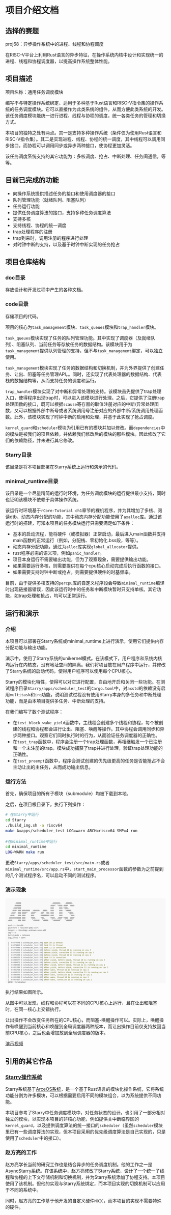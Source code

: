 # 项目介绍文档

## 选择的赛题

proj68：异步操作系统中的进程、线程和协程调度

在RISC-V平台上利用Rust语言的异步特征，在操作系统内核中设计和实现统一的进程、线程和协程调度器，以提高操作系统整体性能。

## 项目描述

项目名称：通用任务调度模块

编写不与特定操作系统绑定、适用于多种基于Rust语言和RISC-V指令集的操作系统的任务调度模块。它可以直接作为此类系统的组件，从而方便此类系统的开发。该任务调度模块能统一进行进程、线程与协程的调度，统一各类任务的管理和切换方式。

本项目的独特之处有两点。其一是支持多种操作系统（条件仅为使用Rust语言和RISC-V指令集）。其二是实现进程、线程、协程的统一调度，其中线程可以调用同步接口，而协程可以调用同步或异步两种接口，使协程更加灵活。

该任务调度系统支持的其它功能为：多核调度、抢占、中断处理、任务间通信，等等。

## 目前已完成的功能

- 向操作系统提供描述任务的接口和使用调度器的接口
- 队列管理功能（就绪队列、阻塞队列）
- 任务运行功能
- 提供任务调度算法的接口，支持多种任务调度算法
- 支持多核
- 支持线程、协程的统一调度
- trap处理程序的注册
- trap到来时，调用注册的程序进行处理
- 对时钟中断的支持，以及基于时钟中断实现的任务抢占

## 项目仓库结构

### doc目录

存放设计和开发过程中产生的各种文档。

### code目录

存储项目的代码。

项目的核心为`task_management`模块、`task_queues`模块和`trap_handler`模块。

`task_queues`模块实现了任务的队列管理功能。其中实现了调度器（及就绪队列）、阻塞队列、当前任务等存放任务的数据结构。该模块用于为`task_management`提供队列管理的支持，但不与`task_management`绑定，可以独立使用。

`task_management`模块实现了任务的数据结构和切换机制，并为外界提供了创建任务、让出、阻塞等任务管理API。。同时，还实现了代表处理器的数据结构、代表栈的数据结构等，从而支持任务的调度和运行。

`trap_handler`模块实现了对中断和异常处理的支持。该模块首先提供了trap处理入口，使得程序出现trap时，可以进入该模块进行处理。之后，它提供了注册trap处理函数的接口，既可以根据`scause`寄存器的取值注册对应的中断/异常处理函数，又可以根据外部中断号或者系统调用号注册对应的外部中断/系统调用处理函数。此外，该模块实现了时钟中断的启用和处理，并基于此实现了抢占调度。

`kernel_guard`和`scheduler`模块为引用已有的模块并加以修改。而`dependencies`中的模块是被我们的项目依赖，并依赖我们修改后的模块的那些模块。因此修改了它们的依赖路径，并未进行其它修改。

### Starry目录

该目录是将本项目部署在Starry系统上运行和演示的代码。

### minimal_runtime目录

该目录是一个尽量精简的运行时环境，为任务调度模块的运行提供最小支持，同时也证明该模块不依赖于具体操作系统。

该运行时环境基于`rCore-Tutorial ch1`章节的裸机程序，并为其增加了多核、阅读dtb、动态内存分配的功能，其中动态内存分配功能使用了`axalloc`库。通过该运行时的搭建，可知本项目的任务模块运行只需要满足如下条件：

- 基本的启动流程，能将硬件（或模拟器）正常启动，最后进入main函数并支持main函数的正常运行（例如，分配栈、零初始化.bss段，等等）。
- 动态内存分配功能，通过为`alloc`库实现`global_allocator`提供。
- rust程序必需的语义项，例如`panic_handler`。
- 项目本身运行不需要输出功能，但为了观察现象，需要提供输出功能。
- 如果需要运行多核，则需要提供在每个cpu核心启动完成后执行函数的接口。
- 如果需要支持时钟中断或抢占，则需要提供硬件的时基频率。

目前，由于提供多核支持的`percpu`库的自定义程序段会导致`minimal_runtime`编译时出现链接器错误，因此该运行时中的任务和中断模块暂时只支持单核。其它功能，如trap处理和抢占，均可以正常运行。

## 运行和演示

### 介绍

本项目可以部署在Starry系统或minimal_runtime上进行演示，使用它们提供内存分配功能与输出功能。

演示中，使用了Starry系统的unikernel模式。在该模式下，用户程序和系统内核均运行在内核态，没有地址空间的隔离。我们将项目放在用户程序中运行，并修改了Starry系统的启动代码，使得用户程序可以使用每个CPU核心。

Starry的模块化特性，使得可以对它进行配置，自由地开启和关闭一些功能。在测试程序目录`Starry/apps/scheduler_test`的`Cargo.toml`中，对`axstd`的依赖没有启用`multitask`和`irq`功能，说明测试过程没有使用Starry本身的多任务和中断处理功能，而是由本项目提供多任务、中断处理的支持。

在我们编写了数个测试程序：

- 在`test_block_wake_yield`函数中，主线程会创建多个线程和协程，每个被创建的线程和协程都会进行让出、阻塞、唤醒等操作。其中协程会调用同步和异步两种接口。观察它们同时执行时的行为，从而验证任务调度器的正确性。
- 在`test_trap`函数中，程序会注册一个trap处理函数，再相继触发一个已注册和一个未注册的trap。模块成功捕获了trap并进行处理，验证trap处理功能的正确性。
- 在`test_preempt`函数中，程序会测试创建的优先级更高的任务是否能抢占不会主动让出的主任务，从而成功输出信息。

### 运行方法

首先，确保项目的所有子模块（submodule）均被下载到本地。

之后，在项目根目录下，执行下列操作：

```Bash
# 在Starry中运行
cd Starry
./build_img.sh -a riscv64
make A=apps/scheduler_test LOG=warn ARCH=riscv64 SMP=4 run

#在minimal_runtime中运行
cd minimal_runtime
LOG=WARN make run
```

更改`Starry/apps/scheduler_test/src/main.rs`或者`minimal_runtime/src/app.rs`中，`start_main_processor`函数的参数为之前提到的几个测试程序名，可以启动不同的测试程序。

### 演示现象

![](doc/assets/屏幕截图%202024-07-31%20173942.png)

执行结果如图所示。

从图中可以发现，线程和协程可以在不同的CPU核心上运行，且在让出和阻塞时，在同一核心上交错执行。

让出操作不会改变任务所在的CPU核心，而阻塞-唤醒操作可以。实际上，唤醒操作有唤醒到当前核心和唤醒到全局调度器两种版本，而让出操作目前仅支持放回当前CPU核心，之后也会增加放到全局调度器的版本。

[演示视频](doc/演示视频.mp4)

## 引用的其它作品

### [Starry操作系统](https://github.com/Starry-OS/Starry)

Starry系统基于[ArceOS系统](https://github.com/arceos-org/arceos)，是一个基于Rust语言的模块化操作系统，它将系统功能分割为许多模块，可以根据需要启用不同的模块组合，以为系统提供不同功能。

本项目参考了Starry中任务调度模块中，对任务状态的设计。也引用了一部分相对独立的模块，以实现本项目的非核心功能，例如提供关中断临界区的`kernel_guard`，以及提供调度算法的统一接口的`scheduler`（虽然`scheduler`模块里已有一些调度算法的实现，但本项目采用的优先级调度算法是自己实现的，只是使用了`scheduler`中的接口）。

### 赵方亮的工作

赵方亮学长当前的研究工作也是结合异步的任务调度机制。他的工作之一是[AsyncStarry系统](https://github.com/zflcs/AsyncStarry/tree/dev)。在该系统中，赵方亮修改了Starry系统，设计了一个统一了线程和协程的上下文存储机制和切换机制，并为Starry系统添加了协程支持。本项目使用了该机制。但他的实现与Starry系统绑定，而本项目实现的切换机制可以应用于不同的系统中。

同时，赵方亮的工作基于他开发的自定义硬件`MOIC`，而本项目的实现不需要特殊的硬件。